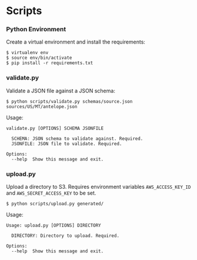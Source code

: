 # Scripts

### Python Environment

Create a virtual environment and install the requirements:

```
$ virtualenv env
$ source env/bin/activate
$ pip install -r requirements.txt
```

### validate.py

Validate a JSON file against a JSON schema:

```
$ python scripts/validate.py schemas/source.json sources/US/MT/antelope.json
```

Usage:

```
validate.py [OPTIONS] SCHEMA JSONFILE

  SCHEMA: JSON schema to validate against. Required.
  JSONFILE: JSON file to validate. Required.

Options:
  --help  Show this message and exit.
```

### upload.py

Upload a directory to S3. Requires environment variables `AWS_ACCESS_KEY_ID` and `AWS_SECRET_ACCESS_KEY` to be set.

```
$ python scripts/upload.py generated/
```

Usage:

```
Usage: upload.py [OPTIONS] DIRECTORY

  DIRECTORY: Directory to upload. Required.

Options:
  --help  Show this message and exit.
```